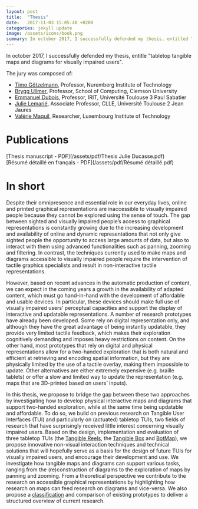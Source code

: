 ```yaml
---
layout: post
title:  "Thesis"
date:   2017-11-03 15:05:48 +0200
categories: jekyll update
image: /assets/icons/book.png
summary: In october 2017, I successfully defended my thesis, entitled "Tabletop tangible maps and diagrams for visually impaired users".
---
```

In october 2017, I successfully defended my thesis, entitle "tabletop tangible maps and diagrams for visually impaired users".  

The jury was composed of:
- [Timo Götzelmann](http://www.in.th-nuernberg.de/professors/Goetzelmann/index.html), Professor, Nuremberg Institute of Technology
- [Brygg Ullmer](https://www.lsu.edu/eng/cse/people/faculty/ullmer.php), Professor, School of Computing, Clemson University
- [Emmanuel Dubois](https://www.irit.fr/~Emmanuel.Dubois/), Professor, IRIT, Université Toulouse 3 Paul Sabatier
- [Julie Lemarié](http://www.univ-tlse2.fr/julie-lemarie-26546.kjsp), Associate Professor, CLLE, Université Toulouse 2 Jean Jaures
- [Valérie Maquil](http://valeriemaquil.eu), Researcher, Luxembourg Institute of Technology
  
# Publications 
[Thesis manuscript - PDF](/assets/pdf/Thesis Julie Ducasse.pdf)  
[Résumé détaillé en français - PDF](/assets/pdf/Résumé détaillé.pdf)

# In short
Despite their omnipresence and essential role in our everyday lives, online and printed graphical representations are inaccessible
to visually impaired people because they cannot be explored using the sense of touch. The gap between sighted and visually impaired people’s access 
to graphical representations is constantly growing due to the increasing development and availability of online and dynamic representations 
that not only give sighted people the opportunity to access large amounts of data, but also to interact with them using advanced functionalities 
such as panning, zooming and filtering. In contrast, the techniques currently used to make maps and diagrams accessible to visually impaired people 
require the intervention of tactile graphics specialists and result in non-interactive tactile representations.

However, based on recent advances in the automatic production of content, we can expect in the coming years a growth in the availability of adapted content, 
which must go hand-in-hand with the development of affordable and usable devices. In particular, these devices should make full use of visually impaired users’ 
perceptual capacities and support the display of interactive and updatable representations. A number of research prototypes have already been developed. 
Some rely on digital representation only, and although they have the great advantage of being instantly updatable, they provide very limited tactile feedback, 
which makes their exploration cognitively demanding and imposes heavy restrictions on content. On the other hand, most prototypes that rely on digital 
and physical representations allow for a two-handed exploration that is both natural and efficient at retrieving and encoding spatial information, but 
they are physically limited by the use of a tactile overlay, making them impossible to update. Other alternatives are either extremely expensive 
(e.g. braille tablets) or offer a slow and limited way to update the representation (e.g. maps that are 3D-printed based on users’ inputs).

In this thesis, we propose to bridge the gap between these two approaches by investigating how to develop physical interactive maps and diagrams 
that support two-handed exploration, while at the same time being updatable and affordable. To do so, we build on previous research on 
Tangible User Interfaces (TUI) and particularly on (actuated) tabletop TUIs, two fields of research that have surprisingly received 
little interest concerning visually impaired users. Based on the design, implementation and evaluation of three tabletop TUIs 
(the [Tangible Reels](https://julieducasse.github.io/jekyll/update/2016/07/14/Tangible-Reels.html), 
the [Tangible Box](https://julieducasse.github.io/jekyll/update/2017/08/02/Tangible-Box.html) and 
[BotMap](https://julieducasse.github.io/jekyll/update/2017/08/01/BotMap.html)), we propose innovative non-visual interaction techniques and technical solutions 
that will hopefully serve as a basis for the design of future TUIs for visually impaired users, and encourage their development and use. 
We investigate how tangible maps and diagrams can support various tasks, ranging from the (re)construction of diagrams to the exploration 
of maps by panning and zooming. From a theoretical perspective we contribute to the research on accessible graphical representations by 
highlighting how research on maps can feed research on diagrams and vice-versa. We also propose a [classification](https://julieducasse.github.io/jekyll/update/2016/08/14/Classification-&-Literature-review.html)
 and comparison of existing prototypes to deliver a structured overview of current research.
